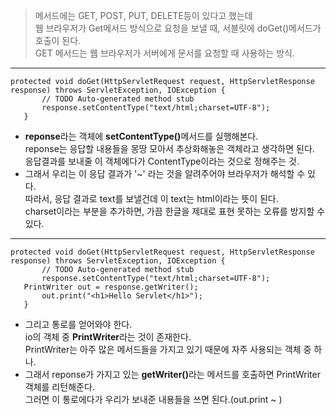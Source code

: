 > 메서드에는 GET, POST, PUT, DELETE등이 있다고 했는데<br>
웹 브라우저가 Get메서드 방식으로 요청을 보낼 때, 서블릿에 doGet()메서드가 호출이 된다.<br>
> GET 메서드는 웹 브라우저가 서버에게 문서를 요청할 때 사용하는 방식.

***

 ```
 protected void doGet(HttpServletRequest request, HttpServletResponse response) throws ServletException, IOException {
		// TODO Auto-generated method stub
		response.setContentType("text/html;charset=UTF-8");
	}
```

* <b>reponse</b>라는 객체에 <b>setContentType()</b>메서드를 실행해본다.<br>
reponse는 응답할 내용들을 몽땅 모아서 추상화해놓은 객체라고 생각하면 된다.<br>
응답결과를 보내줄 이 객체에다가 ContentType이라는 것으로 정해주는 것.<br>
* 그래서 우리는 이 응답 결과가 '~' 라는 것을 알려주어야 브라우저가 해석할 수 있다.<br>
따라서, 응답 결과로 text를 보낼건데 이 text는 html이라는 뜻이 된다.<br>
charset이라는 부분을 추가하면, 가끔 한글을 제대로 표현 못하는 오류를 방지할 수 있다.<p></p>

***

 ```
 protected void doGet(HttpServletRequest request, HttpServletResponse response) throws ServletException, IOException {
		// TODO Auto-generated method stub
		response.setContentType("text/html;charset=UTF-8");
    PrintWriter out = response.getWriter();
		out.print("<h1>Hello Servlet</h1>");
	}
```

* 그리고 통로를 얻어와야 한다.<br>
io의 객체 중 <b>PrintWriter</b>라는 것이 존재한다.<br>
PrintWriter는 아주 많은 메서드들을 가지고 있기 때문에 자주 사용되는 객체 중 하나.<br>
* 그래서 reponse가 가지고 있는 <b>getWriter()</b>라는 메서드를 호출하면 PrintWriter 객체를 리턴해준다.<br>
그러면 이 통로에다가 우리가 보내준 내용들을 쓰면 된다.(out.print ~ )<br>
